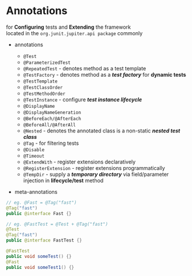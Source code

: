 # Annotations
for **Configuring** tests and **Extending** the framework
<br/>
located in the `org.junit.jupiter.api package` commonly

- annotations
  - `@Test`
  - `@ParameterizedTest`
  - `@RepeatedTest` - denotes method as a test template
  - `@TestFactory` - denotes method as a _**test factory**_ for **dynamic tests**
  - `@TestTemplate`
  - `@TestClassOrder`
  - `@TestMethodOrder`
  - `@TestInstance` - configure _**test instance lifecycle**_
  - `@DisplayName`
  - `@DisplayNameGeneration`
  - `@BeforeEach/@AfterEach`
  - `@BeforeAll/@AfterAll`
  - `@Nested` - denotes the annotated class is a non-static _**nested test class**_
  - `@Tag` - for filtering tests
  - `@Disable`
  - `@Timeout`
  - `@ExtendWith` - register extensions declaratively
  - `@RegisterExtension` - register extensions programmatically
  - `@TempDir` - supply a _**temporary directory**_ via field/parameter injection in **lifecycle/test** method

- meta-annotations
```java
// eg. @Fast = @Tag("fast")
@Tag("fast")
public @interface Fast {}

// eg. @FastTest = @Test + @Tag("fast")
@Test
@Tag("fast")
public @interface FastTest {}

@FastTest
public void someTest() {}
@Fast
public void someTest1() {}

```